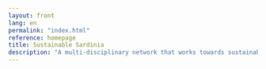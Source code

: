 ```yaml
---
layout: front
lang: en
permalink: "index.html"
reference: homepage
title: Sustainable Sardinia
description: "A multi-disciplinary network that works towards sustainable development in Sardinia"
---
```


